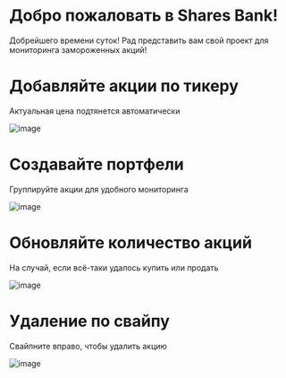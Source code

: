 # Добро пожаловать в Shares Bank!

Добрейшего времени суток! Рад представить вам свой проект для мониторинга замороженных акций!

# Добавляйте акции по тикеру

Актуальная цена подтянется автоматически

![image](https://github.com/RjvPivs/Shares-bank/assets/74093174/bb3675eb-433b-498b-b631-dba6f0ec641f)

# Создавайте портфели

Группируйте акции для удобного мониторинга

![image](https://github.com/RjvPivs/Shares-bank/assets/74093174/77a7a26b-34fa-4fa6-873f-53a416ac8896)


# Обновляйте количество акций

На случай, если всё-таки удалось купить или продать

![image](https://github.com/RjvPivs/Shares-bank/assets/74093174/ab4255d8-f876-4517-93ec-cdf07b77d36c)

# Удаление по свайпу

Свайпните вправо, чтобы удалить акцию

![image](https://github.com/RjvPivs/Shares-bank/assets/74093174/d9e677bf-eca0-46f2-9a93-25142329bc5a)
